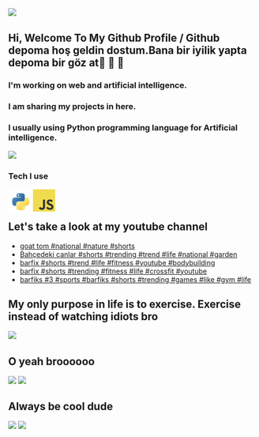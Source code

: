 <img src = "https://media.giphy.com/media/elIOcyMtMF4BJcWVmU/giphy.gif">

## Hi, Welcome To My Github Profile / Github depoma hoş geldin dostum.Bana bir iyilik yapta depoma bir göz at👋 👋 👋

### I'm working on web and artificial intelligence. 
### I am sharing my projects in here. 
### I usually using Python programming language for Artificial intelligence. 

<img src = "https://media.giphy.com/media/bJg5OW3DTWfhC/giphy.gif">

### Tech I use

<img align="left" src="https://raw.githubusercontent.com/github/explore/80688e429a7d4ef2fca1e82350fe8e3517d3494d/topics/python/python.png" width="50" height="50" />

<img align="left" src="https://raw.githubusercontent.com/github/explore/80688e429a7d4ef2fca1e82350fe8e3517d3494d/topics/javascript/javascript.png" width="45" height="45" />
<br /><br />

## Let's take a look at my youtube channel

<!-- YOUTUBE:START -->
- [goat tom #national #nature #shorts](https://www.youtube.com/watch?v=UcSOsfBrex8)
- [Bahçedeki canlar #shorts #trending #trend #life #national #garden](https://www.youtube.com/watch?v=atsAU3Zxnsk)
- [barfix #shorts #trend #life #fitness #youtube #bodybuilding](https://www.youtube.com/watch?v=ytd6faYYXyM)
- [barfix #shorts #trending #fitness #life #crossfit #youtube](https://www.youtube.com/watch?v=t1X5FSAdvk8)
- [barfiks #3 #sports #barfiks #shorts #trending #games #like #gym #life](https://www.youtube.com/watch?v=8aqlTZRHym8)
<!-- YOUTUBE:END -->

## My only purpose in life is to exercise. Exercise instead of watching idiots bro

<img src = "https://media.giphy.com/media/t9lBEE2FGMzbY9s5IX/giphy.gif">

## O yeah broooooo

<img src = "https://media.giphy.com/media/8TCcIPtXc8ulZQCxEi/giphy.gif">
<img src = "https://media.giphy.com/media/VH8ROjXecTvsQ/giphy.gif">

## Always be cool dude

<img src = "https://media.giphy.com/media/fCU2DZF6nc39oaxCIT/giphy.gif">
<img src = "https://media.giphy.com/media/m12G1Wn6c5qkE/giphy.gif">

